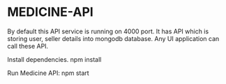 # MEDICINE-API

By default this API service is running on 4000 port.
It has API which is storing user, seller details into mongodb database.
Any UI application can call these API.

Install dependencies.
npm install

Run Medicine API:
npm start
